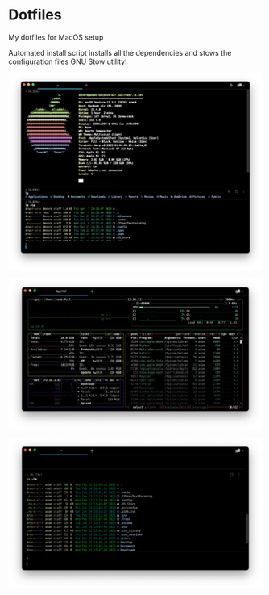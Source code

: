 # Dotfiles
My dotfiles for MacOS setup

Automated install script installs all the dependencies and stows the configuration files GNU Stow utility!

![Terminal](https://raw.githubusercontent.com/DMNerd/Dotfiles/main/Screenshots/Term.png "My terminal")

![bpytop](https://raw.githubusercontent.com/DMNerd/dotfiles/main/Screenshots/bpytop.png "bpytop")  

![lsdeluxe](https://raw.githubusercontent.com/DMNerd/dotfiles/main/Screenshots/lsdeluxe.png "LSDeluxe")
